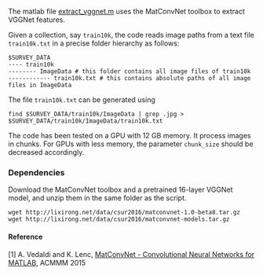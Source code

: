 The matlab file [extract_vggnet.m](extract_vggnet.m) uses the MatConvNet toolbox to extract VGGNet features. 

Given a collection, say `train10k`, the code reads image paths from a text file `train10k.txt` in a precise folder hierarchy as follows:

```
$SURVEY_DATA
---- train10k
-------- ImageData # this folder contains all image files of train10k
------------ train10k.txt # this contains absolute paths of all image files in ImageData
```

The file `train10k.txt` can be generated using 
```
find $SURVEY_DATA/train10k/ImageData | grep .jpg > $SURVEY_DATA/train10k/ImageData/train10k.txt
```

The code has been tested on a GPU with 12 GB memory. It process images in chunks. For GPUs with less memory, the parameter `chunk_size` should be decreased accordingly.

### Dependencies ###

Download the MatConvNet toolbox and a pretrained 16-layer VGGNet model, and unzip them in the same folder as the script.

```
wget http://lixirong.net/data/csur2016/matconvnet-1.0-beta8.tar.gz
wget http://lixirong.net/data/csur2016/matconvnet-models.tar.gz
```


#### Reference ####

[1] A. Vedaldi and K. Lenc, [MatConvNet - Convolutional Neural Networks for MATLAB](http://www.vlfeat.org/matconvnet/), ACMMM 2015
